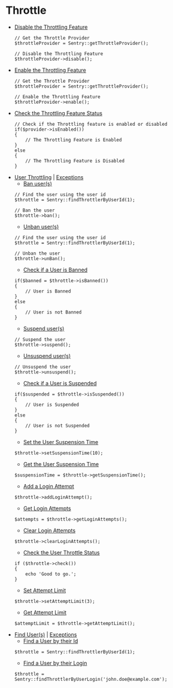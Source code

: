 # Throttle
- [Disable the Throttling Feature](http://goo.gl/UITbFf)
    ```
    // Get the Throttle Provider
    $throttleProvider = Sentry::getThrottleProvider();

    // Disable the Throttling Feature
    $throttleProvider->disable();
    ```
- [Enable the Throttling Feature](http://goo.gl/4xBoQ3)
    ```
    // Get the Throttle Provider
    $throttleProvider = Sentry::getThrottleProvider();

    // Enable the Throttling Feature
    $throttleProvider->enable();
    ```
- [Check the Throttling Feature Status](http://goo.gl/BBEM99)
    ```
    // Check if the Throttling feature is enabled or disabled
    if($provider->isEnabled())
    {
        // The Throttling Feature is Enabled
    }
    else
    {
        // The Throttling Feature is Disabled
    }
    ```
- [User Throttling](http://goo.gl/WV20Jm) | [Exceptions](http://goo.gl/9EYlPm)
    - [Ban user(s)](http://goo.gl/kYIjro)
    ```
    // Find the user using the user id
    $throttle = Sentry::findThrottlerByUserId(1);

    // Ban the user
    $throttle->ban();
    ```
    - [Unban user(s)](http://goo.gl/iPJcIo)
    ```
    // Find the user using the user id
    $throttle = Sentry::findThrottlerByUserId(1);

    // Unban the user
    $throttle->unBan();
    ```
    - [Check if a User is Banned](http://goo.gl/9XfWRS)
    ```
    if($banned = $throttle->isBanned())
    {
        // User is Banned
    }
    else
    {
        // User is not Banned
    }
    ```
    - [Suspend user(s)](http://goo.gl/nAr81x)
    ```
    // Suspend the user
    $throttle->suspend();
    ```
    - [Unsuspend user(s)](http://goo.gl/M73vgm)
    ```
    // Unsuspend the user
    $throttle->unsuspend();
    ```
    - [Check if a User is Suspended](http://goo.gl/rHVV1r)
    ```
    if($suspended = $throttle->isSuspended())
    {
        // User is Suspended
    }
    else
    {
        // User is not Suspended
    }
    ```
    - [Set the User Suspension Time](http://goo.gl/BWlsQn)
    ```
    $throttle->setSuspensionTime(10);
    ```
    - [Get the User Suspension Time](http://goo.gl/kFYCMG)
    ```
    $suspensionTime = $throttle->getSuspensionTime();
    ```
    - [Add a Login Attempt](http://goo.gl/mxZstj)
    ```
    $throttle->addLoginAttempt();
    ```
    - [Get Login Attempts](http://goo.gl/8Mctoa)
    ```
    $attempts = $throttle->getLoginAttempts();
    ```
    - [Clear Login Attempts](http://goo.gl/YbO7Ic)
    ```
    $throttle->clearLoginAttempts();
    ```
    - [Check the User Throttle Status](http://goo.gl/RLQ6rL)
    ```
    if ($throttle->check())
    {
        echo 'Good to go.';
    }
    ```
    - [Set Attempt Limit](http://goo.gl/aJJLyT)
    ```
    $throttle->setAttemptLimit(3);
    ```
    - [Get Attempt Limit](http://goo.gl/go9Tni)
    ```
    $attemptLimit = $throttle->getAttemptLimit();
    ```
- [Find User(s)](http://goo.gl/Yc5ACy) | [Exceptions](http://goo.gl/Z7Xkv6)
    - [Find a User by their Id](http://goo.gl/t9FYHW)
    ```
    $throttle = Sentry::findThrottlerByUserId(1);
    ```
    - [Find a User by their Login](http://goo.gl/7xmnCM)
    ```
    $throttle = Sentry::findThrottlerByUserLogin('john.doe@example.com');
    ```
